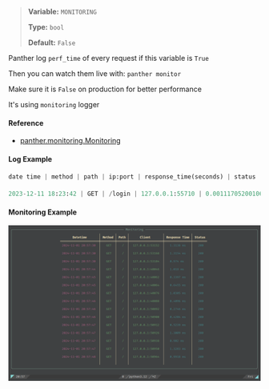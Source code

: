 > <b>Variable:</b> `MONITORING` 
> 
> <b>Type:</b> `bool` 
> 
> <b>Default:</b> `False`


Panther log `perf_time` of every request if this variable is `True`

Then you can watch them live with: `panther monitor`

Make sure it is `False` on production for better performance

It's using `monitoring` logger


#### Reference 
- [panther.monitoring.Monitoring](https://github.com/AliRn76/panther/blob/master/panther/monitoring.py)

#### Log Example

```python
date time | method | path | ip:port | response_time(seconds) | status

2023-12-11 18:23:42 | GET | /login | 127.0.0.1:55710 | 0.001117052001063712 | 200
```


#### Monitoring Example

![monitoring_example.png](images/monitoring_example.png)